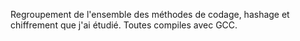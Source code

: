 
Regroupement de l'ensemble des méthodes de codage, hashage et chiffrement que j'ai étudié.
Toutes compiles avec GCC.






